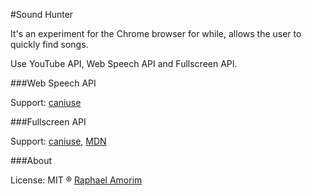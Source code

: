 #Sound Hunter

It's an experiment for the Chrome browser for while, allows the user to quickly find songs.

Use YouTube API, Web Speech API and Fullscreen API.

###Web Speech API

Support: [caniuse](http://caniuse.com/#feat=web-speech)

###Fullscreen API

Support: [caniuse](http://caniuse.com/#feat=fullscreen), [MDN](https://developer.mozilla.org/en-US/docs/Web/Guide/API/DOM/Using_full_screen_mode)

###About

License: MIT ® [Raphael Amorim](https://github.com/raphamorim)
